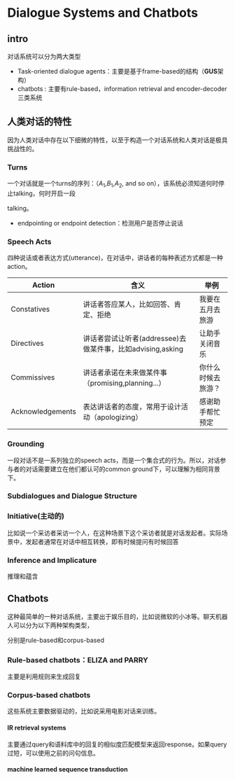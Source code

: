 # Dialogue Systems and Chatbots

## intro

对话系统可以分为两大类型

- Task-oriented dialogue agents：主要是基于frame-based的结构（**GUS**架构）
- chatbots : 主要有rule-based，information retrieval and encoder-decoder三类系统

## 人类对话的特性

因为人类对话中存在以下细微的特性，以至于构造一个对话系统和人类对话是极具挑战性的。

### Turns

一个对话就是一个turns的序列：（$A_1$,$B_1$,$A_2$, and so on），该系统必须知道何时停止talking，何时开启一段

talking。

- endpointing or endpoint detection：检测用户是否停止说话

### Speech Acts

四种说话或者表达方式(utterance)，在对话中，讲话者的每种表述方式都是一种action。

| Action           | 含义                                                       | 举例               |
| ---------------- | ---------------------------------------------------------- | ------------------ |
| Constatives      | 讲话者答应某人，比如回答、肯定、拒绝                       | 我要在五月去旅游   |
| Directives       | 讲话者尝试让听者(addressee)去做某件事，比如advising,asking | 让助手关闭音乐     |
| Commissives      | 讲话者承诺在未来做某件事（promising,planning...）          | 你什么时候去旅游？ |
| Acknowledgements | 表达讲话者的态度，常用于设计活动（apologizing）            | 感谢助手帮忙预定   |

###  Grounding

一段对话不是一系列独立的speech acts，而是一个集合式的行为。所以，对话参与者的对话需要建立在他们都认可的common ground下，可以理解为相同背景下。

### Subdialogues and Dialogue Structure

### Initiative(主动的)

比如说一个采访者采访一个人，在这种场景下这个采访者就是对话发起者。实际场景中，发起者通常在对话中相互转换，即有时候提问有时候回答

### Inference and Implicature

推理和蕴含



## Chatbots

这种最简单的一种对话系统，主要出于娱乐目的，比如说微软的小冰等。聊天机器人可以分为以下两种架构类型，

分别是rule-based和corpus-based

### Rule-based chatbots：ELIZA and PARRY

主要是利用规则来生成回复

### Corpus-based chatbots

这些系统主要数据驱动的，比如说采用电影对话来训练。

#### IR retrieval systems

主要通过query和语料库中的回复的相似度匹配模型来返回response。如果query过短，可以使用之前的问句信息。

#### machine learned sequence transduction